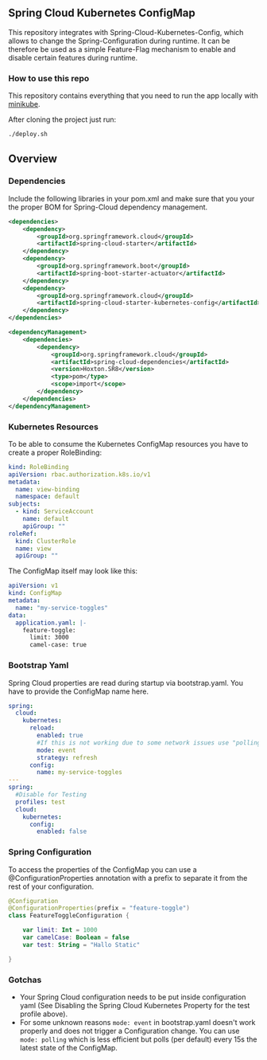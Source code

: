 ## Spring Cloud Kubernetes ConfigMap

This repository integrates with Spring-Cloud-Kubernetes-Config, which allows to change the Spring-Configuration during runtime. It can be therefore
be used as a simple Feature-Flag mechanism to enable and disable certain features during runtime.

### How to use this repo

This repository contains everything that you need to run the app locally with [minikube](https://minikube.sigs.k8s.io/docs/start/).

After cloning the project just run:

```shell script
./deploy.sh
```

## Overview

### Dependencies

Include the following libraries in your pom.xml and make sure that you your the proper BOM for Spring-Cloud dependency management.

```xml
<dependencies>
    <dependency>
        <groupId>org.springframework.cloud</groupId>
        <artifactId>spring-cloud-starter</artifactId>
    </dependency>
    <dependency>
        <groupId>org.springframework.boot</groupId>
        <artifactId>spring-boot-starter-actuator</artifactId>
    </dependency>
    <dependency>
        <groupId>org.springframework.cloud</groupId>
        <artifactId>spring-cloud-starter-kubernetes-config</artifactId>
    </dependency>
</dependencies>

<dependencyManagement>
    <dependencies>
        <dependency>
            <groupId>org.springframework.cloud</groupId>
            <artifactId>spring-cloud-dependencies</artifactId>
            <version>Hoxton.SR8</version>
            <type>pom</type>
            <scope>import</scope>
        </dependency>
    </dependencies>
</dependencyManagement>
```

### Kubernetes Resources

To be able to consume the Kubernetes ConfigMap resources you have to create a proper
RoleBinding:

```yaml
kind: RoleBinding
apiVersion: rbac.authorization.k8s.io/v1
metadata:
  name: view-binding
  namespace: default
subjects:
  - kind: ServiceAccount
    name: default
    apiGroup: ""
roleRef:
  kind: ClusterRole
  name: view
  apiGroup: ""
```

The ConfigMap itself may look like this:


```yaml
apiVersion: v1
kind: ConfigMap
metadata:
  name: "my-service-toggles"
data:
  application.yaml: |-
    feature-toggle:
      limit: 3000
      camel-case: true

```


### Bootstrap Yaml

Spring Cloud properties are read during startup via bootstrap.yaml. You 
have to provide the ConfigMap name here.

```yaml
spring:
  cloud:
    kubernetes:
      reload:
        enabled: true
        #If this is not working due to some network issues use "polling" instead
        mode: event
        strategy: refresh
      config:
        name: my-service-toggles
---
spring:
  #Disable for Testing
  profiles: test
  cloud:
    kubernetes:
      config:
        enabled: false
```

### Spring Configuration

To access the properties of the ConfigMap you can use a @ConfigurationProperties
annotation with a prefix to separate it from the rest of your configuration.

```kotlin
@Configuration
@ConfigurationProperties(prefix = "feature-toggle")
class FeatureToggleConfiguration {

    var limit: Int = 1000
    var camelCase: Boolean = false
    var test: String = "Hallo Static"

}
```

### Gotchas

- Your Spring Cloud configuration needs to be put inside configuration yaml (See Disabling the Spring Cloud Kubernetes Property for the test profile above).
- For some unknown reasons `mode: event` in bootstrap.yaml doesn't work properly and does not trigger a Configuration change. You can use `mode: polling`
which is less efficient but polls (per default) every 15s the latest state of the ConfigMap.





